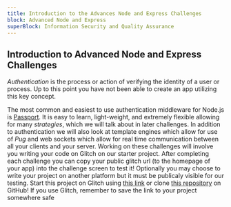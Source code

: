 ```yaml
---
title: Introduction to the Advances Node and Express Challenges
block: Advanced Node and Express
superBlock: Information Security and Quality Assurance
---
```

## Introduction to Advanced Node and Express Challenges

*Authentication* is the process or action of verifying the identity of a user or process. Up to this point you have not been able to create an app utilizing this key concept.

The most common and easiest to use authentication middleware for Node.js is [Passport](http://passportjs.org/). It is easy to learn, light-weight, and extremely flexible allowing for many *strategies*, which we will talk about in later challenges. In addition to authentication we will also look at template engines which allow for use of *Pug* and web sockets which allow for real time communication between all your clients and your server. Working on these challenges will involve you writing your code on Glitch on our starter project. After completing each challenge you can copy your public glitch url (to the homepage of your app) into the challenge screen to test it! Optionally you may choose to write your project on another platform but it must be publicaly visible for our testing.
Start this project on Glitch using <a target='_blank' href='https://glitch.com/#!/import/github/freeCodeCamp/boilerplate-advancednode'/>this link</a> or clone <a target='_blank' href='https://github.com/freeCodeCamp/boilerplate-advancednode/'>this repository</a> on GitHub! If you use Glitch, remember to save the link to your project somewhere safe
